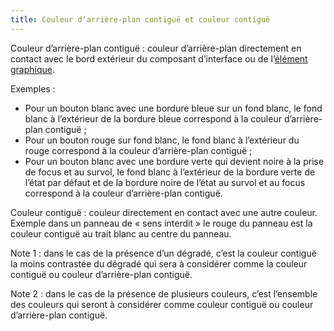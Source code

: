 ```yaml
---
title: Couleur d’arrière-plan contiguë et couleur contiguë
---
```


Couleur d’arrière-plan contiguë : couleur d’arrière-plan directement en
contact avec le bord extérieur du composant d’interface ou de l’[élément graphique](#element-graphique).

Exemples :

- Pour un bouton blanc avec une bordure bleue sur un fond blanc, le fond blanc à l’extérieur de la bordure bleue correspond à la couleur d’arrière-plan contiguë ;
- Pour un bouton rouge sur fond blanc, le fond blanc à l’extérieur du rouge correspond à la couleur d’arrière-plan contiguë ;
- Pour un bouton blanc avec une bordure verte qui devient noire à la prise de focus et au survol, le fond blanc à l’extérieur de la bordure verte de l’état par défaut et de la bordure noire de l’état au survol et au focus correspond à la couleur d’arrière-plan contiguë.

Couleur contiguë : couleur directement en contact avec une autre couleur.
Exemple dans un panneau de « sens interdit » le rouge du panneau est la
couleur contiguë au trait blanc au centre du panneau.

Note 1 : dans le cas de la présence d’un dégradé, c’est la couleur contiguë la
moins contrastée du dégradé qui sera à considérer comme la couleur contiguë ou
couleur d’arrière-plan contiguë.

Note 2 : dans le cas de la présence de plusieurs couleurs, c’est l’ensemble
des couleurs qui seront à considérer comme couleur contiguë ou couleur
d’arrière-plan contiguë.
